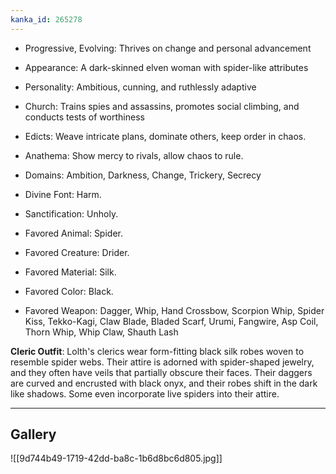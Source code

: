 ```yaml
---
kanka_id: 265278
---
```


* Progressive, Evolving: Thrives on change and personal advancement
* Appearance: A dark-skinned elven woman with spider-like attributes
* Personality: Ambitious, cunning, and ruthlessly adaptive
* Church: Trains spies and assassins, promotes social climbing, and conducts tests of worthiness

* Edicts: Weave intricate plans, dominate others, keep order in chaos.
* Anathema: Show mercy to rivals, allow chaos to rule.
* Domains: Ambition, Darkness, Change, Trickery, Secrecy
* Divine Font: Harm.
* Sanctification: Unholy.
* Favored Animal: Spider.
* Favored Creature: Drider.
* Favored Material: Silk.
* Favored Color: Black.
* Favored Weapon: Dagger, Whip, Hand Crossbow, Scorpion Whip, Spider Kiss, Tekko-Kagi, Claw Blade, Bladed Scarf, Urumi, Fangwire, Asp Coil, Thorn Whip, Whip Claw, Shauth Lash

**Cleric Outfit**: Lolth's clerics wear form-fitting black silk robes woven to resemble spider webs. Their attire is adorned with spider-shaped jewelry, and they often have veils that partially obscure their faces. Their daggers are curved and encrusted with black onyx, and their robes shift in the dark like shadows. Some even incorporate live spiders into their attire.

---
## Gallery
![[9d744b49-1719-42dd-ba8c-1b6d8bc6d805.jpg]]